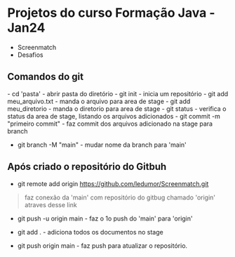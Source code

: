 <h1> Projetos do curso Formação Java - Jan24 </h1>
 
 - Screenmatch
 - Desafios

<h2> Comandos do git </h2> 
 - cd 'pasta' - abrir pasta do diretório
 - git init - inicia um repositório
 - git add meu_arquivo.txt - manda o arquivo para area de stage
 - git add meu_diretorio - manda o diretorio para area de stage
 -  git status - verifica o status da area de stage, listando os arquivos adicionados
 - git commit -m "primeiro commit" - faz commit dos arquivos adicionado na stage para branch

 - git branch -M "main" - mudar nome da branch para 'main'

<h2> Após criado o repositório do Gitbuh </h2>

 - git remote add origin https://github.com/ledumor/Screenmatch.git
  > faz conexão da 'main' com repositório do gitbug chamado 'origin' atraves desse link

-  git push -u origin main - faz o 1o push do 'main' para 'origin'

- git add . - adiciona todos os documentos no stage

- git push origin main - faz push para atualizar o repositório.